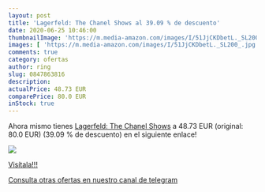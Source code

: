 ```yaml
---
layout: post
title: 'Lagerfeld: The Chanel Shows al 39.09 % de descuento'
date: 2020-06-25 10:46:00
thumbnailImage: 'https://m.media-amazon.com/images/I/51JjCKDbetL._SL200_.jpg'
images: [ 'https://m.media-amazon.com/images/I/51JjCKDbetL._SL200_.jpg' ]
comments: true
category: ofertas
author: ring
slug: 0847863816
description:
actualPrice: 48.73 EUR
comparePrice: 80.0 EUR
inStock: true
---
```


Ahora mismo tienes [Lagerfeld: The Chanel Shows](https://www.amazon.com/dp/0847863816/?tag=redken08-20) a 48.73 EUR (original: 80.0 EUR) (39.09 %  de descuento) en el siguiente enlace!

[![](https://m.media-amazon.com/images/I/51JjCKDbetL._SL200_.jpg)](https://www.amazon.com/dp/0847863816/?tag=redken08-20)

[Visítala!!!](https://www.amazon.com/dp/0847863816/?tag=redken08-20)

[Consulta otras ofertas en nuestro canal de telegram](https://t.me/s/ofertas25)
